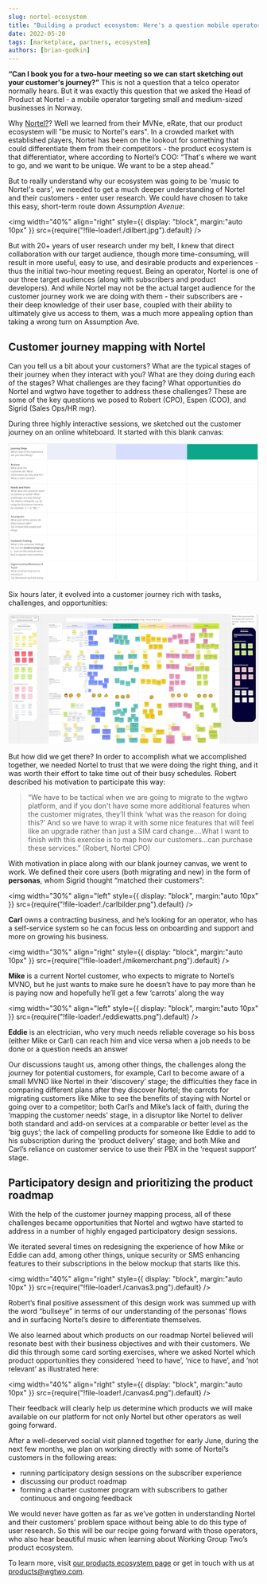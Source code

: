 ```yaml
---
slug: nortel-ecosystem
title: "Building a product ecosystem: Here's a question mobile operators need to hear more often."
date: 2022-05-20
tags: [marketplace, partners, ecosystem]
authors: [brian-godkin]
---
```


**“Can I book you for a two-hour meeting so we can start sketching out your customer's journey?”** This is not a question that a telco operator normally hears. But it was exactly this question that we asked the Head of Product at Nortel - a mobile operator targeting small and medium-sized businesses in Norway.

<!--truncate-->

Why [Nortel?](https://www.nortel.no)? Well we learned from their MVNe, eRate, that our product ecosystem will "be music to Nortel's ears". In a crowded market with established players, Nortel has been on the lookout for something that could differentiate them from their competitors - the product ecosystem is that differentiator, where according to Nortel’s COO:  “That's where we want to go, and we want to be unique. We want to be a step ahead.”

But to really understand why our ecosystem was going to be 'music to Nortel's ears', we needed to get a much deeper understanding of Nortel and their customers - enter user research. We could have chosen to take this easy, short-term route down *Assumption Avenue*:

<img
  width="40%"
  align="right"
  style={{
    display: "block",
    margin:"auto 10px"
  }}
  src={require("!file-loader!./dilbert.jpg").default}
/>

But with 20+ years of user research under my belt, I knew that direct collaboration with our target audience, though more time-consuming, will result in more useful, easy to use, and desirable products and experiences - thus the initial two-hour meeting request. Being an operator, Nortel is one of our three target audiences (along with subscribers and product developers). And while Nortel may not be the actual target audience for the customer journey work we are doing with them  - their subscribers are - their deep knowledge of their user base, coupled with their ability to ultimately give us access to them, was a much more appealing option than taking a wrong turn on Assumption Ave.

## Customer journey mapping with Nortel
Can you tell us a bit about your customers? What are the typical stages of their journey when they interact with you? What are they doing during each of the stages? What challenges are they facing? What opportunities do Nortel and wgtwo have together to address these challenges? These are some of the key questions we posed to Robert (CPO), Espen (COO), and Sigrid (Sales Ops/HR mgr).

During three highly interactive sessions, we sketched out the customer journey on an online whiteboard. It started with this blank canvas:

![](./canvas1.png)
<!-- <img
  width="40%"
  align="right"
  style={{
    display: "block",
    margin:"auto auto"
  }}
  src={require("!file-loader!./canvas1.png").default}
/> -->

Six hours later, it evolved into a customer journey rich with tasks, challenges, and opportunities:

![](./canvas2.png)
<!-- <img
  width="40%"
  align="left"
  style={{
    display: "block",
    margin:"auto 10px"
  }}
  src={require("!file-loader!./canvas2.png").default}
/> -->

But how did we get there? In order to accomplish what we accomplished together, we needed Nortel to trust that we were doing the right thing, and it was worth their effort to take time out of their busy schedules. Robert described his motivation to participate this way:

> “We have to be tactical when we are going to migrate to the wgtwo platform, and if you don't have some more additional features when the customer migrates, they’ll  think ‘what was the reason for doing this?’ And so we have to wrap it with some nice features that will feel like an upgrade rather than just a SIM card change….What I want to finish with this exercise is to map how our customers…can purchase these services.” (Robert, Nortel CPO)

With motivation in place along with our blank journey canvas, we went to work. We defined their core users (both migrating and new) in the form of **personas**, whom Sigrid thought “matched their customers”:


<img
  width="30%"
  align="left"
  style={{
    display: "block",
    margin:"auto 10px"
  }}
  src={require("!file-loader!./carlbilder.png").default}
/>

**Carl** owns a contracting business, and he’s looking for an operator, who has a self-service system so he can focus less on onboarding and support and more on growing his business.

<img
  width="30%"
  align="right"
  style={{
    display: "block",
    margin:"auto 10px"
  }}
  src={require("!file-loader!./mikemerchant.png").default}
/>

**Mike** is a current Nortel customer, who expects to migrate to Nortel’s MVNO, but he just wants to make sure he doesn’t have to pay more than he is paying now and hopefully he’ll get a few ‘carrots’ along the way


<img
  width="30%"
  align="left"
  style={{
    display: "block",
    margin:"auto 10px"
  }}
  src={require("!file-loader!./eddiewatts.png").default}
/>

**Eddie** is an electrician, who very much needs reliable coverage so his boss (either Mike or Carl) can reach him and vice versa when a job needs to be done or a question needs an answer

Our discussions taught us, among other things, the challenges along the journey for potential customers, for example, Carl to become aware of a small MVNO like Nortel in their ‘discovery’ stage; the difficulties they face in comparing different plans after they discover Nortel; the carrots for migrating customers like Mike to see the benefits of staying with Nortel or going over to a competitor; both Carl’s and Mike’s lack of faith, during the ‘mapping the customer needs’ stage, in a disruptor like Nortel to deliver both standard and add-on services at a comparable or better level as the ‘big guys’; the lack of compelling products for someone like Eddie to add to his subscription during the ‘product delivery’ stage; and both Mike and Carl’s reliance on customer service to use their PBX in the ‘request support’ stage.

## Participatory design and prioritizing the product roadmap
With the help of the customer journey mapping process, all of these challenges became opportunities that Nortel and wgtwo have started to address in a number of highly engaged participatory design sessions.

We iterated several times on redesigning the experience of how Mike or Eddie can add, among other things, unique security or SMS enhancing features to their subscriptions in the below mockup that starts like this.

<img
  width="40%"
  align="right"
  style={{
    display: "block",
    margin:"auto 10px"
  }}
  src={require("!file-loader!./canvas3.png").default}
/>

Robert’s final positive assessment of this design work was summed up with the word “bullseye” in terms of our understanding of the personas’ flows and in surfacing Nortel’s desire to differentiate themselves.

We also learned about which products on our roadmap Nortel believed will resonate best with their business objectives and with their customers. We did this through some card sorting exercises, where we asked Nortel which product opportunities they considered ‘need to have’, ‘nice to have’, and ‘not relevant’ as illustrated here:

<img
  width="40%"
  align="right"
  style={{
    display: "block",
    margin:"auto 10px"
  }}
  src={require("!file-loader!./canvas4.png").default}
/>

Their feedback will clearly help us determine which products we will make available on our platform for not only Nortel but other operators as well going forward.

After a well-deserved social visit planned together for early June, during the next few months, we plan on working directly with some of Nortel’s customers in the following areas:

* running participatory design sessions on the subscriber experience
* discussing our product roadmap
* forming a charter customer program with subscribers to gather continuous and ongoing feedback

We would never have gotten as far as we’ve gotten in understanding Nortel and their customers’ problem space without being able to do this type of user research. So this will be our recipe going forward with those operators, who also hear beautiful music when learning about Working Group Two’s product ecosystem.

To learn more, visit [our products ecosystem page](https://www.wgtwo.com/product-ecosystem/) or get in touch with us at [products@wgtwo.com](mailto:products@wgtwo.com).
